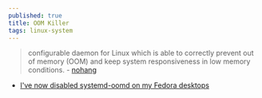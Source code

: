 ```yaml
---
published: true
title: OOM Killer
tags: linux-system
---
```

> configurable daemon for Linux which is able to correctly prevent out of memory (OOM) and keep system responsiveness in low memory conditions. - [nohang](https://github.com/hakavlad/nohang)

- [	I've now disabled systemd-oomd on my Fedora desktops](https://news.ycombinator.com/item?id=33894469)

